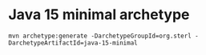 # Java 15 minimal archetype
`mvn archetype:generate -DarchetypeGroupId=org.sterl -DarchetypeArtifactId=java-15-minimal`
